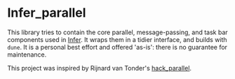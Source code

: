 # Infer_parallel

 This library tries to contain the core parallel, message-passing, and
 task bar components used in
 [Infer](https://github.com/facebook/infer). It wraps them in a tidier
 interface, and builds with `dune`. It is a personal best effort and
 offered 'as-is': there is no guarantee for maintenance.

 This project was inspired by Rijnard van Tonder's
 [hack_parallel](https://github.com/rvantonder/hack_parallel).
